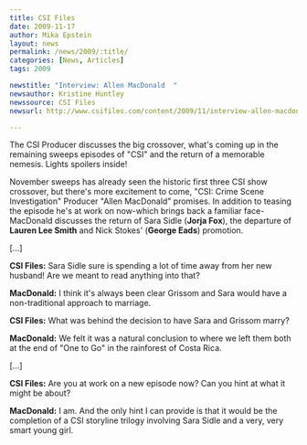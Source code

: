 ```yaml
---
title: CSI Files
date: 2009-11-17
author: Mika Epstein
layout: news
permalink: /news/2009/:title/
categories: [News, Articles]
tags: 2009

newstitle: "Interview: Allen MacDonald  "
newsauthor: Kristine Huntley  
newssource: CSI Files  
newsurl: http://www.csifiles.com/content/2009/11/interview-allen-macdonald/  

---
```


The CSI Producer discusses the big crossover, what's coming up in the remaining sweeps episodes of "CSI" and the return of a memorable nemesis. Lights spoilers inside!

November sweeps has already seen the historic first three CSI show crossover, but there's more excitement to come, "CSI: Crime Scene Investigation" Producer "Allen MacDonald" promises. In addition to teasing the episode he's at work on now-which brings back a familiar face-MacDonald discusses the return of Sara Sidle (**Jorja Fox**), the departure of **Lauren Lee Smith** and Nick Stokes' (**George Eads**) promotion.

[...]

**CSI Files:** Sara Sidle sure is spending a lot of time away from her new husband! Are we meant to read anything into that?

**MacDonald:** I think it's always been clear Grissom and Sara would have a non-traditional approach to marriage.

**CSI Files:** What was behind the decision to have Sara and Grissom marry?

**MacDonald:** We felt it was a natural conclusion to where we left them both at the end of "One to Go" in the rainforest of Costa Rica.

[...]

**CSI Files:** Are you at work on a new episode now? Can you hint at what it might be about?

**MacDonald:** I am. And the only hint I can provide is that it would be the completion of a CSI storyline trilogy involving Sara Sidle and a very, very smart young girl.

